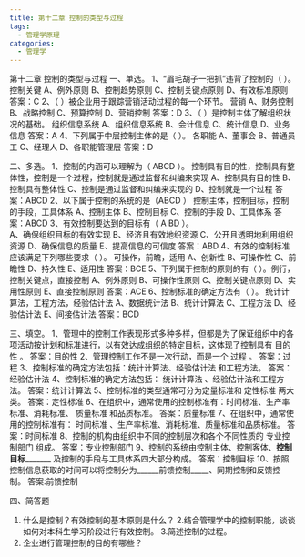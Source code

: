 ```yaml
---
title: 第十二章 控制的类型与过程
tags:
  - 管理学原理
categories:
  - 管理学
---
```

第十二章 控制的类型与过程
一、单选。
1、“眉毛胡子一把抓”违背了控制的（   ）。  控制关键
A、例外原则
B、控制趋势原则
C、控制关键点原则
D、有效标准原则
答案：C
2、（    ）被企业用于跟踪营销活动过程的每一个环节。  营销
A、财务控制
B、战略控制
C、预算控制
D、营销控制
答案：D
3、（     ）是控制主体了解组织状况的基础。    组织信息系统
A、组织信息系统
B、会计信息
C、统计信息
D、业务信息
答案：A
4、下列属于中层控制主体的是（    ）。   各职能
A、董事会
B、普通员工
C、经理人
D、各职能管理层
答案：D

二、多选。
1、控制的内涵可以理解为（  ABCD    ）。    控制具有目的性，控制具有整体性，控制是一个过程，控制就是通过监督和纠编来实现
A、控制具有目的性
B、控制具有整体性
C、控制是通过监督和纠编来实现的
D、控制就是一个过程
答案：ABCD
2、以下属于控制的系统的是（ABCD     ）     控制主体，控制目标，控制的手段，工具体系
A、控制主体
B、控制目标
C、控制的手段
D、工具体系
答案：ABCD
3、有效控制要达到的目标有（ A  BD ）。   
A、确保组织目标的有效实现
B、经济且有效地织资源
C、公开且透明地利用组织资源
D、确保信息的质量
E、提高信息的可信度
答案：ABD
4、有效的控制标准应该满足下列哪些要求（    ）。    可操作，前瞻，适用
A、创新性
B、可操作性
C、前瞻性
D、持久性
E、适用性
答案：BCE
5、下列属于控制的原则的有（      ）。例行，控制关键点，直接控制
A、例外原则
B、可操作性原则
C、控制关键点原则
D、实用性原则
E、直接控制原则
答案：ACE
6、控制标准的确定方法有（     ）。    统计计算法，工程方法，经验估计法
A、数据统计法
B、统计计算法
C、工程方法
D、经验估计法
E、间接估计法
答案：BCD

三、填空。
1、管理中的控制工作表现形式多种多样，但都是为了保证组织中的各项活动按计划和标准进行，以有效达成组织的特定目标，这体现了控制具有  目的性      。
答案：目的性
2、管理控制工作不是一次行动，而是一个    过程        。
答案：过程
3、控制标准的确定方法包括：统计计算法、经验估计法          和工程方法。
答案：经验估计法
4、控制标准的确定方法包括：     统计计算法         、经验估计法和工程方法。
答案：统计计算法
5、控制标准的类型通常可分为定量标准和   定性标准       两大类。
答案：定性标准
6、在组织中，通常使用的控制标准有：时间标准、生产率标准、消耗标准、    质量标准      和品质标准。
答案：质量标准
7、在组织中，通常使用的控制标准有：  时间标准        、生产率标准、消耗标准、质量标准和品质标准。
答案：时间标准
8、控制的机构由组织中不同的控制层次和各个不同性质的   专业控制部门       组成。
答案：专业控制部门
9、控制的系统由控制主体、控制客体、__控制目标_________ 及控制的手段与工具体系四大部分构成。
答案：控制目标
10、按照控制信息获取的时间可以将控制分为______前馈控制_____、同期控制和反馈控制。
答案:前馈控制

四、简答题
1. 什么是控制？有效控制的基本原则是什么？
2.结合管理学中的控制职能，谈谈如何对本科生学习阶段进行有效控制。
3.简述控制的过程。
4. 企业进行管理控制的目的有哪些？

